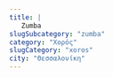 ```yaml
---
title: |
   Zumba
slugSubcategory: "zumba"
category: "Χορός"
slugCategory: "xoros"
city: "Θεσσαλονίκη"
---
```


